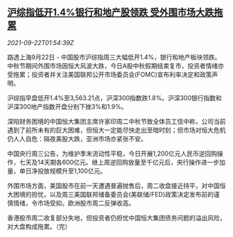 <!--1632276063000-->
[沪综指低开1.4%银行和地产股领跌 受外围市场大跌拖累](https://cn.reuters.com/article/china-stock-morning-0922-idCNKBS2GI04Z)
------

<div><i>2021-09-22T01:54:39Z</i></div><p>路透上海9月22日 - 中国股市沪综指周三大幅低开1.4%，银行和地产板块领跌。中秋节期间外围市场因恒大风波大跌，今日A股中秋假期结束复市，投资者情绪亦受拖累；投资者并关注美国联邦公开市场委员会(FOMC)宣布利率决定和政策声明。</p><p>沪综指早盘低开1.4%至3,563.21点，沪深300指数跌1.8%。沪深300银行指数和沪深300地产指数开盘分别下挫3%和1.9%。</p><p>深陷财务困境的中国恒大集团主席许家印周二中秋节致全体员工信中称，公司当前遇到了前所未有的巨大困难，但恒大一定能尽快走出至暗时刻；但市场对恒大危机仍人人自危：隔夜美股大跌，亚洲市场亦紧张不安。</p><p>中国央行周三公告，为维护季末流动性平稳，今日开展1,200亿元人民币逆回购操作，七天及14天期各600亿元。继上周逆回购放量至千亿元后，央行操作进一步加量，单日净投放规模升至1,100亿元。</p><p>外围市场方面，美国股市在前一天遭遇普遍抛售后，周二收盘接近持平，对中国恒大困境的担忧，以及周三美国联邦储备委员会(美联储/FED)政策决定发布前的谨慎情绪，令市场受抑。欧洲股市周二反弹收高。</p><p>香港股市周二收复部分失地，但投资者仍担忧中国恒大集团债务问题的溢出风险，对大盘构成拖累。（完）</p>
